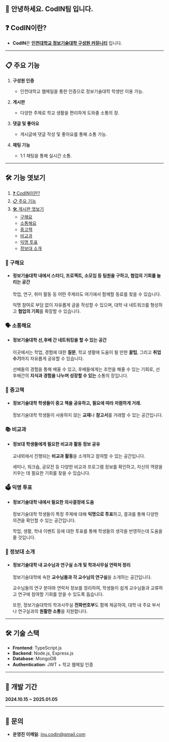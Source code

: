 ## 🙌 안녕하세요. CodIN팀 입니다.
  

## ❓ CodIN이란?   
- **CodIN**은 **<u>인천대학교 정보기술대학 구성원 커뮤니티</u>** 입니다.   

---

## 📋 주요 기능  
1. **구성원 인증**  
   - 인천대학교 웹메일을 통한 인증으로 정보기술대학 학생만 이용 가능.

2. **게시판**  
   - 다양한 주제로 학교 생활을 편리하게 도와줄 소통의 장.

3. **댓글 및 좋아요**  
   - 게시글에 댓글 작성 및 좋아요를 통해 소통 가능.

4. **채팅 기능**  
   - 1:1 채팅을 통해 실시간 소통.

---

## 🛠 기능 엿보기    

1. [❓ CodIN이란?](#-codin이란)
2. [📋 주요 기능](#-주요-기능)
3. [🛠 게시판 엿보기](#-기능-엿보기)
    - [구해요](#구해요)   
    - [소통해요](#소통해요)   
    - [중고책](#중고책)   
    - [비교과](#비교과)   
    - [익명 투표](#익명-투표)   
    - [정보대 소개](#정보대-소개) 

### 🤚 구해요  
- #### 정보기술대학 내에서 스터디, 프로젝트, 소모임  등 팀원을 구하고, 협업의 기회를 늘리는 공간

  학업, 연구, 취미 활동 등 어떤 주제라도 여기에서 함께할 동료를 찾을 수 있습니다. 

  익명 참여로 부담 없이 자유롭게 글을 작성할 수 있으며, 대학 내 네트워크를 형성하고 **협업의 기회**를 확장할 수 있습니다.

### 🗣️ 소통해요  
- #### 정보기술대학 **선,후배 간 네트워킹**을 할 수 있는 공간

  이곳에서는 학업, 경험에 대한 **질문**, 학교 생활에 도움이 될 만한 **꿀팁**, 그리고 **취업수기**까지 자유롭게 공유할 수 있습니다. 

  선배들의 경험을 통해 배울 수 있고, 후배들에게는 조언을 해줄 수 있는 기회로, 선후배간의 **지식과 경험을 나누며 성장할 수 있는** 소통의 장입니다.

### 📖 중고책  
- #### 정보기술대학 학생들이 **중고 책**을 공유하고, 필요에 따라 저렴하게 거래.

  정보기술대학 학생들이 사용하지 않는 **교재**나 **참고서**를 거래할 수 있는 공간입니다. 

### 📚 비교과  
- #### **정보대 학생들에게 필요한 비교과 활동 정보 공유**

  교내외에서 진행되는 **비교과 활동**을 소개하고 참여할 수 있는 공간입니다. 

  세미나, 워크숍, 공모전 등 다양한 비교과 프로그램 정보를 확인하고, 자신의 역량을 키우는 데 필요한 기회를 찾을 수 있습니다. 

### 🗳️ 익명 투표  
- #### 정보기술대학 내에서 필요한 의사결정에 도움

  정보기술대학 학생들이 특정 주제에 대해 **익명으로 투표**하고, 결과를 통해 다양한 의견을 확인할 수 있는 공간입니다. 

  학업, 생활, 학내 이벤트 등에 대한 투표를 통해 학생들의 생각을 반영하는데 도움을 줄 것입니다.

### 🏫 정보대 소개  
- #### 정보기술대학 내 **교수님과 연구실** 소개 및 학과사무실 연락처 정리

  정보기술대학에 속한 **교수님들과 각 교수님의 연구실**을 소개하는 공간입니다. 

  교수님들의 연구 분야와 연락처 정보를 정리하여, 학생들이 쉽게 교수님들과 교류하고 연구에 참여할 기회를 얻을 수 있도록 돕습니다. 

  또한, 정보기술대학의 학과사무실 **전화번호부**도 함께 제공하여, 대학 내 주요 부서나 연구실과의 **원활한 소통**을 지원합니다.

---

## 🛠️ 기술 스택  
- **Frontend**: TypeScript.js
- **Backend**: Node.js, Express.js
- **Database**: MongoDB
- **Authentication**: JWT + 학교 웹메일 인증

---

## 📅 개발 기간
**2024.10.15 ~ 2025.01.05**

---

## 📧 문의  
- **운영진 이메일**:  inu.codin@gmail.com
